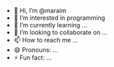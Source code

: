 - 👋 Hi, I’m @maraim
- 👀 I’m interested in programming
- 🌱 I’m currently learning ...
- 💞️ I’m looking to collaborate on ...
- 📫 How to reach me ...
- 😄 Pronouns: ...
- ⚡ Fun fact: ...

<!---
Birig/Birig is a ✨ special ✨ repository because its `README.md` (this file) appears on your GitHub profile.
You can click the Preview link to take a look at your changes.
--->
